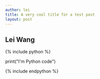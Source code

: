 ```yaml
---
author: lei
title: A very cool title for a test post
layout: post
---
```


## Lei Wang

{% include python %}

print("I'm Python code")

{% include endpython %}